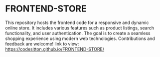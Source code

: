 # FRONTEND-STORE
This repository hosts the frontend code for a responsive and dynamic online store. It includes various features such as product listings, search functionality, and user authentication. The goal is to create a seamless shopping experience using modern web technologies. Contributions and feedback are welcome!
link to view: https://codesitton.github.io/FRONTEND-STORE/
